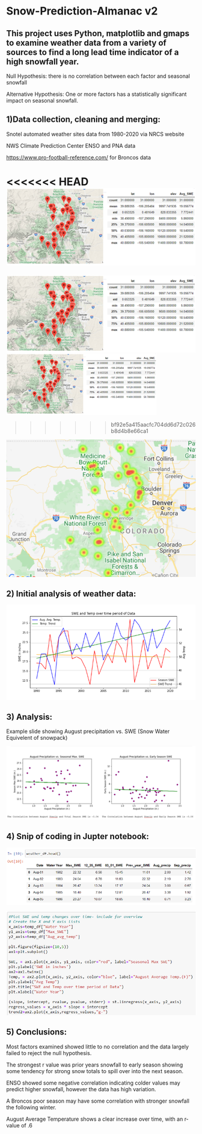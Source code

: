 # Snow-Prediction-Almanac v2

## This project uses Python, matplotlib and gmaps to examine weather data from a variety of sources to find a long lead time indicator of a high snowfall year.

Null Hypothesis:  there is no correlation between each factor and seasonal snowfall

Alternative Hypothesis:  One or more factors has a statistically significant impact on seasonal snowfall.

## 1)Data collection, cleaning and merging:

Snotel automated weather sites data from 1980-2020 via NRCS website

NWS Climate Prediction Center ENSO and PNA data

https://www.pro-football-reference.com/ for Broncos data

<<<<<<< HEAD
![snotel](/images/readme_snotel.PNG)
=======
![snotel](https://github.com/ajhibshman/Snow-Prediction-Almanac/blob/main/images/readme_snotel.PNG)
<img width="400" src="https://github.com/ajhibshman/Snow-Prediction-Almanac/blob/main/images/readme_snotel.PNG"/>

>>>>>>> bf92e5a415aacfc704dd6d72c026b8d4b8e66ca1

![heatmap](https://github.com/ajhibshman/Snow-Prediction-Almanac/blob/main/images/snotel_sites2.PNG)

## 2) Initial analysis of weather data:

![trends](https://github.com/ajhibshman/Snow-Prediction-Almanac/blob/main/images/trends.png)

## 3) Analysis:

Example slide showing August precipitation vs. SWE (Snow Water Equivelent of snowpack)

![aug](https://github.com/ajhibshman/Snow-Prediction-Almanac/blob/main/images/readme_aug.PNG)

## 4) Snip of coding in Jupter notebook:

![df](https://github.com/ajhibshman/Snow-Prediction-Almanac/blob/main/images/readme_df.PNG)

![code](https://github.com/ajhibshman/Snow-Prediction-Almanac/blob/main/images/readme_code.PNG)

## 5) Conclusions:

Most factors examined showed little to no correlation and the data largely failed to reject the null hypothesis.

The strongest r value was prior years snowfall to early season showing some tendency for strong snow totals to spill over into the next season.

ENSO showed some negative correlation indicating colder values may predict higher snowfall, however the data has high variation.

A Broncos poor season may have some correlation with stronger snowfall the following winter. 

August Average Temperature shows a clear increase over time, with an r-value of .6
















